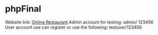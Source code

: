 # phpFinal
Website link: [Online Restaurant](http://online-restaurant.great-site.net/)
Admin account for testing: admin/ 123456
User account use can register or use the following: testuser/123456
